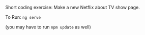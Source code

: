 Short coding exercise: Make a new Netflix about TV show page.

To Run:
`ng serve`

(you may have to run `npm update` as well)